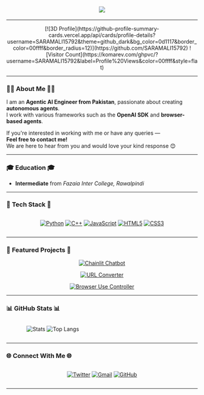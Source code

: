 <h1 align="center">
  <a href="https://git.io/typing-svg">
    <img src="https://readme-typing-svg.herokuapp.com?font=Fira+Code&size=32&duration=2800&pause=800&color=00F7FF&center=true&vCenter=true&width=680&lines=%F0%9F%9A%80+HELLO+WORLD+!;I'M+SARAM+ALI;AGENTIC+AI+ENGINEER;&center=true&repeat=true">
  </a>
</h1>

---

<div align="center">
  [![3D Profile](https://github-profile-summary-cards.vercel.app/api/cards/profile-details?username=SARAMALI15792&theme=github_dark&bg_color=0d1117&border_color=00ffff&border_radius=12)](https://github.com/SARAMALI15792)
  ![Visitor Count](https://komarev.com/ghpvc/?username=SARAMALI15792&label=Profile%20Views&color=00ffff&style=flat)
</div>

---

### 👨‍💻 **About Me** 👨‍💻

I am an **Agentic AI Engineer from Pakistan**, passionate about creating **autonomous agents**.  
I work with various frameworks such as the **OpenAI SDK** and **browser-based agents**.

If you're interested in working with me or have any queries —  
**Feel free to contact me!**  
We are here to hear from you and would love your kind response 😊

---

### 🎓 **Education** 🎓

- **Intermediate** from *Fazaia Inter College, Rawalpindi*

---

### 🚀 **Tech Stack** 🚀

<div align="center" style="display: flex; gap: 10px; justify-content: center">

[![Python](https://img.shields.io/badge/-Python-3776AB?style=for-the-badge&logo=python&logoColor=white&labelColor=000&effect=3d&animation=glow)](https://www.python.org/)
[![C++](https://img.shields.io/badge/-C++-00599C?style=for-the-badge&logo=c%2B%2B&logoColor=white&labelColor=000&effect=3d&animation=glow)](https://isocpp.org/)
[![JavaScript](https://img.shields.io/badge/-JavaScript-F7DF1E?style=for-the-badge&logo=javascript&logoColor=000&labelColor=000&effect=3d&animation=glow)](https://developer.mozilla.org/en-US/docs/Web/JavaScript)
[![HTML5](https://img.shields.io/badge/-HTML5-E34F26?style=for-the-badge&logo=html5&logoColor=white&labelColor=000&effect=3d&animation=glow)](https://developer.mozilla.org/en-US/docs/Web/HTML)
[![CSS3](https://img.shields.io/badge/-CSS3-1572B6?style=for-the-badge&logo=css3&logoColor=white&labelColor=000&effect=3d&animation=glow)](https://developer.mozilla.org/en-US/docs/Web/CSS)

</div>

---

### 🌟 **Featured Projects** 🌟

<div align="center">

[![Chainlit Chatbot](https://github-readme-stats.vercel.app/api/pin/?username=SARAMALI15792&repo=chain_lit_bot_model&theme=nightowl&show_owner=true&border_color=00ffff&bg_color=0d1117&show_icons=true&icon_color=00ffff)](https://github.com/SARAMALI15792/chain_lit_bot_model)

[![URL Converter](https://github-readme-stats.vercel.app/api/pin/?username=SARAMALI15792&repo=url-to-textconverter-&theme=nightowl&show_owner=true&border_color=00ffff&bg_color=0d1117&show_icons=true&icon_color=00ffff)](https://github.com/SARAMALI15792/url-to-textconverter-)

[![Browser Use Controller](https://github-readme-stats.vercel.app/api/pin/?username=SARAMALI15792&repo=browser_use_controller&theme=nightowl&show_owner=true&border_color=00ffff&bg_color=0d1117&show_icons=true&icon_color=00ffff)](https://github.com/SARAMALI15792/browser_use_controller.git)

</div>

---

### 📊 **GitHub Stats** 📊

<div align="center" style="display: grid; grid-template-columns: repeat(2, 1fr); gap: 15px">

![Stats](https://github-profile-summary-cards.vercel.app/api/cards/stats?username=SARAMALI15792&theme=github_dark&bg_color=0d1117&border_color=00ffff)
![Top Langs](https://github-profile-summary-cards.vercel.app/api/cards/repos-per-language?username=SARAMALI15792&theme=github_dark&bg_color=0d1117&border_color=00ffff)

</div>

---

### 🌐 **Connect With Me** 🌐

<div align="center" style="display: flex; gap: 15px; justify-content: center">

[![Twitter](https://img.shields.io/badge/Twitter-1DA1F2?style=for-the-badge&logo=twitter&logoColor=white&effect=3d&animation=glow)](https://twitter.com/saramali80)
[![Gmail](https://img.shields.io/badge/Gmail-EA4335?style=for-the-badge&logo=gmail&logoColor=white&effect=3d&animation=glow)](mailto:saramali15792@gmail.com)
[![GitHub](https://img.shields.io/badge/GitHub-181717?style=for-the-badge&logo=github&logoColor=white&effect=3d&animation=glow)](https://github.com/SARAMALI15792)

</div>

---
